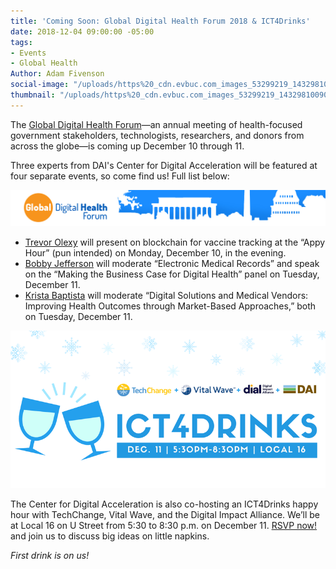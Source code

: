 ```yaml
---
title: 'Coming Soon: Global Digital Health Forum 2018 & ICT4Drinks'
date: 2018-12-04 09:00:00 -05:00
tags:
- Events
- Global Health
Author: Adam Fivenson
social-image: "/uploads/https%20_cdn.evbuc.com_images_53299219_143298100909_1_original.jpg.png"
thumbnail: "/uploads/https%20_cdn.evbuc.com_images_53299219_143298100909_1_original.jpg.png"
---
```


The [Global Digital Health Forum](http://www.cvent.com/events/2018-global-digital-health-forum/event-summary-a8f2c247c810491ca434c825e1e21d89.aspx?dvce=1)—an annual meeting of health-focused government stakeholders, technologists, researchers, and donors from across the globe—is coming up December 10 through 11.

Three experts from DAI's Center for Digital Acceleration will be featured at four separate events, so come find us! Full list below:

![gdaaa.jpg](/uploads/gdaaa.jpg)

<!--more-->

* [Trevor Olexy](https://www.dai.com/who-we-are/our-team/trevor-oxley) will present on blockchain for vaccine tracking at the “Appy Hour” (pun intended) on Monday, December 10, in the evening.
* [Bobby Jefferson](https://www.dai.com/who-we-are/our-team/bobby-jefferson) will moderate “Electronic Medical Records” and speak on the “Making the Business Case for Digital Health” panel on Tuesday, December 11.
* [Krista Baptista](https://www.dai.com/who-we-are/our-team/krista-baptista) will moderate “Digital Solutions and Medical Vendors: Improving Health Outcomes through Market-Based Approaches,” both on Tuesday, December 11.

![https _cdn.evbuc.com_images_53299219_143298100909_1_original.jpg.png](/uploads/https%20_cdn.evbuc.com_images_53299219_143298100909_1_original.jpg.png)

The Center for Digital Acceleration is also co-hosting an ICT4Drinks happy hour with TechChange, Vital Wave, and the Digital Impact Alliance. We’ll be at Local 16 on U Street from 5:30 to 8:30 p.m. on December 11. [RSVP now!](https://www.eventbrite.com/e/december-ict4drinks-tickets-52533689680) and join us to discuss big ideas on little napkins.

*First drink is on us!*